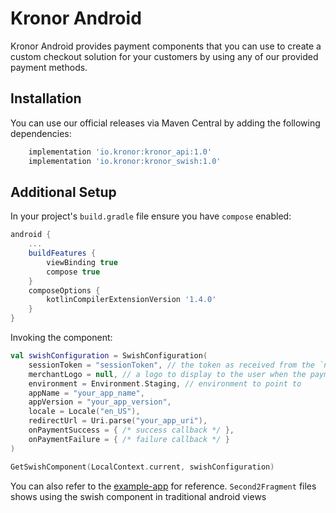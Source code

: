 # Kronor Android

Kronor Android provides payment components that you can use to create a custom checkout solution for your customers by using any of our provided payment methods.

## Installation

You can use our official releases via Maven Central by adding the following dependencies:

```gradle
    implementation 'io.kronor:kronor_api:1.0'
    implementation 'io.kronor:kronor_swish:1.0'
```

## Additional Setup

In your project's `build.gradle` file ensure you have `compose` enabled:

```gradle
android {
    ...
    buildFeatures {
        viewBinding true
        compose true
    }
    composeOptions {
        kotlinCompilerExtensionVersion '1.4.0'
    }
}
```

Invoking the component:

```kotlin
val swishConfiguration = SwishConfiguration(
    sessionToken = "sessionToken", // the token as received from the `newPaymentSession` mutation
    merchantLogo = null, // a logo to display to the user when the payment is in progress
    environment = Environment.Staging, // environment to point to
    appName = "your_app_name",
    appVersion = "your_app_version",
    locale = Locale("en_US"),
    redirectUrl = Uri.parse("your_app_uri"),
    onPaymentSuccess = { /* success callback */ },
    onPaymentFailure = { /* failure callback */ }
)

GetSwishComponent(LocalContext.current, swishConfiguration)
```

You can also refer to the [example-app](example-app) for reference. `Second2Fragment` files shows using the swish component in traditional android views
